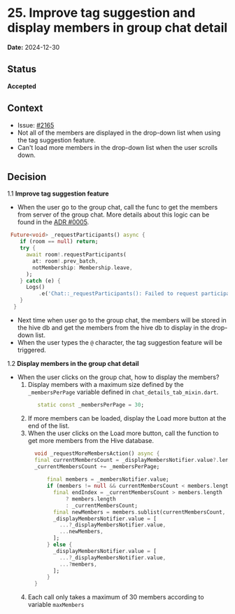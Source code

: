 # 25. Improve tag suggestion and display members in group chat detail

**Date:** 2024-12-30

## Status

**Accepted**

## Context

- Issue: [#2165](https://github.com/linagora/twake-on-matrix/issues/2165)
- Not all of the members are displayed in the drop-down list when using the tag suggestion feature.
- Can't load more members in the drop-down list when the user scrolls down.

## Decision

1.1 **Improve tag suggestion feature**
- When the user go to the group chat, call the func to get the members from server of the group chat.
More details about this logic can be found in the [ADR #0005](https://github.com/linagora/matrix-dart-sdk/blob/cb37032f466004500c98949739720b3b4457cc73/doc/adr/0005-support-store-members-in-hive.md).

```dart
 Future<void> _requestParticipants() async {
    if (room == null) return;
    try {
      await room!.requestParticipants(
        at: room!.prev_batch,
        notMembership: Membership.leave,
      );
    } catch (e) {
      Logs()
          .e('Chat::_requestParticipants(): Failed to request participants', e);
    }
  }
```
- Next time when user go to the group chat, the members will be stored in the hive db and get the members from the hive db to display in the drop-down list.
- When the user types the `@` character, the tag suggestion feature will be triggered.

1.2 **Display members in the group chat detail**
- When the user clicks on the group chat, how to display the members?
  1. Display members with a maximum size defined by the `_membersPerPage` variable defined in `chat_details_tab_mixin.dart`.
      ```dart
         static const _membersPerPage = 30;
      ```
  2. If more members can be loaded, display the Load more button at the end of the list.
  3. When the user clicks on the Load more button, call the function to get more members from the Hive database.
      ```dart
        void _requestMoreMembersAction() async {
        final currentMembersCount = _displayMembersNotifier.value?.length ?? 0;
        _currentMembersCount += _membersPerPage;
        
            final members = _membersNotifier.value;
            if (members != null && currentMembersCount < members.length) {
              final endIndex = _currentMembersCount > members.length
                  ? members.length
                  : _currentMembersCount;
              final newMembers = members.sublist(currentMembersCount, endIndex);
              _displayMembersNotifier.value = [
                ...?_displayMembersNotifier.value,
                ...newMembers,
              ];
            } else {
              _displayMembersNotifier.value = [
                ...?_displayMembersNotifier.value,
                ...?members,
              ];
            }
        }
      ```
  4. Each call only takes a maximum of 30 members according to variable `maxMembers`   